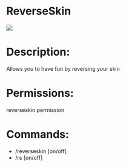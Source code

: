 # ReverseSkin

<a href="https://poggit.pmmp.io/p/ReverseSkin"><img src="https://poggit.pmmp.io/shield.state/ReverseSkin"></a>

# Description:
Allows you to have fun by reversing your skin

# Permissions:
reverseskin.permission

# Commands:
 * /reverseskin [on/off]
 * /rs [on/off]
